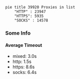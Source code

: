 
```mermaid
pie title 39920 Proxies in list
    "HTTP" : 23947
    "HTTPS": 5935
    "SOCKS" : 14578
```

### Some Info
#### Average Timeout

- mixed: 3.0s
- http: 1.5s
- https: 8.6s
- socks: 6.4s